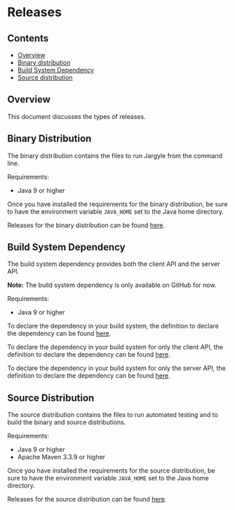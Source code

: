 # Releases

## Contents

-   [Overview](#overview)
-   [Binary distribution](#binary-distribution) 
-   [Build System Dependency](#build-system-dependency)
-   [Source distribution](#source-distribution)

## Overview

This document discusses the types of releases.

## Binary Distribution

The binary distribution contains the files to run Jargyle from the command
line.

Requirements:

-   Java 9 or higher

Once you have installed the requirements for the binary distribution, be sure
to have the environment variable `JAVA_HOME` set to the Java home directory.

Releases for the binary distribution can be found
[here](https://github.com/jh3nd3rs0n/jargyle/releases).

## Build System Dependency

The build system dependency provides both the client API and the server API.

**Note:** The build system dependency is only available on GitHub for now.

Requirements:

-   Java 9 or higher

To declare the dependency in your build system, the definition to declare the
dependency can be found
[here](https://jh3nd3rs0n.github.io/jargyle/dependency-info.html).

To declare the dependency in your build system for only the client API, the
definition to declare the dependency can be found
[here](https://jh3nd3rs0n.github.io/jargyle/jargyle-client/dependency-info.html).

To declare the dependency in your build system for only the server API, the
definition to declare the dependency can be found
[here](https://jh3nd3rs0n.github.io/jargyle/jargyle-server/dependency-info.html).

## Source Distribution

The source distribution contains the files to run automated testing and to
build the binary and source distributions.

Requirements:

-   Java 9 or higher
-   Apache Maven 3.3.9 or higher

Once you have installed the requirements for the source distribution, be sure
to have the environment variable `JAVA_HOME` set to the Java home directory.

Releases for the source distribution can be found
[here](https://github.com/jh3nd3rs0n/jargyle/releases).